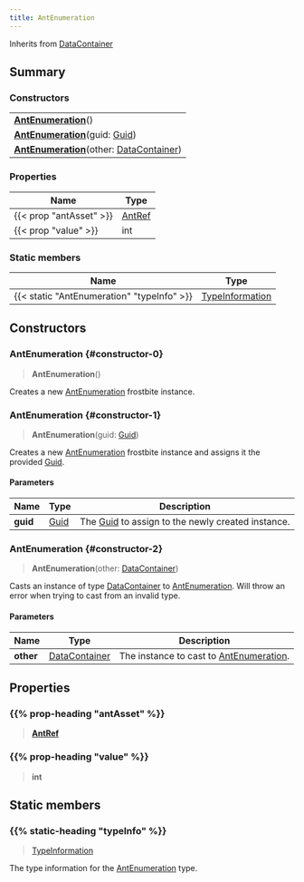 ```yaml
---
title: AntEnumeration
---
```


Inherits from 
[DataContainer](/vext/ref/shared/class/datacontainer)

## Summary
### Constructors
| |
| ----------- |
| **[AntEnumeration](#constructor-0)**() |
| **[AntEnumeration](#constructor-1)**(guid: [Guid](/vext/ref/shared/class/guid)) |
| **[AntEnumeration](#constructor-2)**(other: [DataContainer](/vext/ref/shared/class/datacontainer)) |

### Properties
| Name | Type |
| ---- | ---- |
| {{< prop "antAsset" >}} | [AntRef](/vext/ref/fb/antref) |
| {{< prop "value" >}} | int |

### Static members
| Name | Type |
| ---- | ---- |
| {{< static "AntEnumeration" "typeInfo" >}} | [TypeInformation](/vext/ref/shared/class/typeinformation) |

## Constructors
### AntEnumeration {#constructor-0}
> **AntEnumeration**()

Creates a new [AntEnumeration](/vext/ref/fb/antenumeration) frostbite instance.

### AntEnumeration {#constructor-1}
> **AntEnumeration**(guid: [Guid](/vext/ref/shared/class/guid))

Creates a new [AntEnumeration](/vext/ref/fb/antenumeration) frostbite instance and assigns it the provided [Guid](/vext/ref/shared/class/guid).

#### Parameters
| Name | Type | Description |
| ---- | ---- | ----------- |
| **guid** | [Guid](/vext/ref/shared/class/guid) | The [Guid](/vext/ref/shared/class/guid) to assign to the newly created instance. |

### AntEnumeration {#constructor-2}
> **AntEnumeration**(other: [DataContainer](/vext/ref/shared/class/datacontainer))

Casts an instance of type [DataContainer](/vext/ref/shared/class/datacontainer) to [AntEnumeration](/vext/ref/fb/antenumeration). Will throw an error when trying to cast from an invalid type.

#### Parameters
| Name | Type | Description |
| ---- | ---- | ----------- |
| **other** | [DataContainer](/vext/ref/shared/class/datacontainer) | The instance to cast to [AntEnumeration](/vext/ref/fb/antenumeration). |

## Properties
### {{% prop-heading "antAsset" %}}
> **[AntRef](/vext/ref/fb/antref)**

### {{% prop-heading "value" %}}
> **int**

## Static members
### {{% static-heading "typeInfo" %}}
> [TypeInformation](/vext/ref/shared/class/typeinformation)

The type information for the [AntEnumeration](/vext/ref/fb/antenumeration) type.


